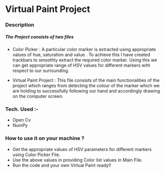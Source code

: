 # Virtual Paint Project

### Description

##### The Project consists of two files 

- Color Picker : A particular color marker is extracted using appropriate values of hue, saturation and value . To achieve this I have created trackbars to smoothly                    extract the required color marker. Using this we can get appropriate range of HSV values for different markers with respect to our surrounding.
   
- Virtual Paint Project : This file consists of the main functionalities of the project which ranges from detecting the colour of the marker which we are holding to                             successfully following our hand and accordingly drawing on the computer screen. 

### Tech. Used :- 
- Open Cv
- NumPy

### How to use it on your machine ?
- Get the appropriate values of HSV parameters for different markers using Color Picker File. 
- Use the above values in providing Color list values in Main File.
- Run the code and your own Virtual Paint ready!!

